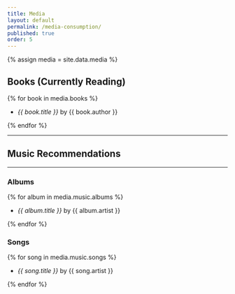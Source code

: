 ```yaml
---
title: Media
layout: default
permalink: /media-consumption/
published: true
order: 5
---
```


{% assign media = site.data.media %}

## Books (Currently Reading)

{% for book in media.books %}

- *{{ book.title }}* by {{ book.author }}

{% endfor %}

---

## Music Recommendations

---

### Albums

{% for album in media.music.albums %}

- *{{ album.title }}* by {{ album.artist }}

{% endfor %}

### Songs

{% for song in media.music.songs %}

- *{{ song.title }}* by {{ song.artist }}

{% endfor %}
